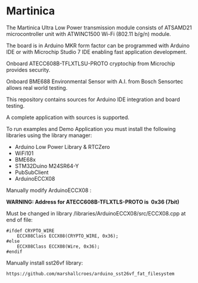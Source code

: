 # Martinica
The Martinica Ultra Low Power transmission module consists of ATSAMD21 microcontroller unit with ATWINC1500 Wi-Fi (802.11 b/g/n) module.

The board is in Arduino MKR form factor can be  programmed with Arduino IDE or with Microchip Studio 7 IDE enabling fast application development.

Onboard ATECC608B-TFLXTLSU-PROTO cryptochip from Microchip provides security.

Onboard BME688 Environmental Sensor with A.I. from Bosch Sensortec allows real world testing.

This repository contains sources for Arduino IDE integration and board testing.

A complete application with sources is supported. 

To run examples and Demo Application you must install the following libraries using the library manager:

- Arduino Low Power Library & RTCZero
- WiFi101
- BME68x
- STM32Duino M24SR64-Y
- PubSubClient
- ArduinoECCX08

Manually modify ArduinoECCX08 :

<b>WARNING: Address for ATECC608B-TFLXTLS-PROTO is  0x36 (7bit)</B>

Must be changed in library /libraries/ArduinoECCX08/src/ECCX08.cpp at end of file:

	#ifdef CRYPTO_WIRE
		ECCX08Class ECCX08(CRYPTO_WIRE, 0x36);
	#else
		ECCX08Class ECCX08(Wire, 0x36);
	#endif

Manually install sst26vf library:

	https://github.com/marshallcroes/arduino_sst26vf_fat_filesystem

